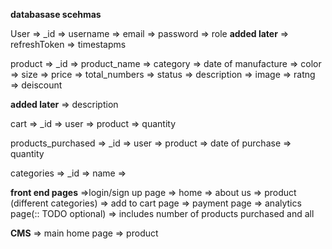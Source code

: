 **databasase scehmas**

User
=> _id
=> username
=> email
=> password
=> role
**added later**
=> refreshToken
=> timestapms

product
=> _id
=> product_name
=> category
=> date of manufacture
=> color
=> size
=> price
=> total_numbers
=> status
=> description
=> image
=> ratng
=> deiscount

**added later**
=> description


cart
=> _id
=> user
=> product
=> quantity


products_purchased
=> _id
=> user
=> product
=> date of purchase
=> quantity


categories
=> _id
=> name
=> 






**front end pages**
=>login/sign up page
=> home
=> about us
=> product (different categories)
=> add to cart page
=> payment page
=> analytics page(:: TODO optional) => includes number of products purchased and all


**CMS**
=> main home page
=> product

